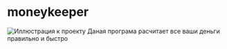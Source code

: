 # moneykeeper
![Иллюстрация к проекту](https://github.com/ArthurSereda/myLittleProject/blob/master/image.png)
Даная програма расчитает все ваши деньги правильно и быстро
